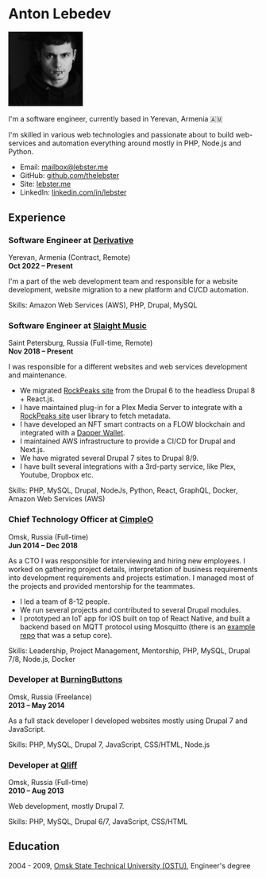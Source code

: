 # Anton Lebedev

<div class="profile-image-wrapper">
    <div class="profile-image">
        <img src="assets/img/profile-image.jpg" width="150px" />
    </div>
</div>

I'm a software engineer, currently based in Yerevan, Armenia 🇦🇲

I'm skilled in various web technologies and passionate about to build web-services and automation everything around mostly in PHP, Node.js and Python.

* Email: mailbox@lebster.me 
* GitHub: [github.com/thelebster](https://github.com/thelebster) 
* Site: [lebster.me](https://lebster.me)
* LinkedIn: [linkedin.com/in/lebster](https://www.linkedin.com/in/lebster/)

<div class="clearfix"></div>

## Experience

### Software Engineer at [Derivative](https://www.linkedin.com/company/73797/)
Yerevan, Armenia (Contract, Remote)  
**Oct 2022 – Present**

I'm a part of the web development team and responsible for a website development, website migration to a new platform and CI/CD automation.

Skills: Amazon Web Services (AWS), PHP, Drupal, MySQL

### Software Engineer at [Slaight Music](https://www.linkedin.com/company/slaight-music/)
Saint Petersburg, Russia (Full-time, Remote)  
**Nov 2018 – Present**

I was responsible for a different websites and web services development and maintenance.

* We migrated [RockPeaks site](https://rockpeaks.com) from the Drupal 6 to the headless Drupal 8 + React.js.
* I have maintained plug-in for a Plex Media Server to integrate with a [RockPeaks site](https://rockpeaks.com) user library to fetch metadata.
* I have developed an NFT smart contracts on a FLOW blockchain and integrated with a [Dapper Wallet](https://meetdapper.com).
* I maintained AWS infrastructure to provide a CI/CD for Drupal and Next.js.
* We have migrated several Drupal 7 sites to Drupal 8/9.
* I have built several integrations with a 3rd-party service, like Plex, Youtube, Dropbox etc.

Skills: PHP, MySQL, Drupal, NodeJs, Python, React, GraphQL, Docker, Amazon Web Services (AWS)

### Chief Technology Officer at [CimpleO](https://www.linkedin.com/company/cimpleo/)
Omsk, Russia (Full-time)  
**Jun 2014 – Dec 2018**

As a CTO I was responsible for interviewing and hiring new employees. I worked on gathering project details, interpretation of business requirements into development requirements and projects estimation. I managed most of the projects and provided mentorship for the teammates.

* I led a team of 8-12 people.
* We run several projects and contributed to several Drupal modules.
* I prototyped an IoT app for iOS built on top of React Native, and built a backend based on MQTT protocol using Mosquitto (there is an [example repo](https://github.com/thelebster/example-mosquitto-simple-auth-docker) that was a setup core).

Skills: Leadership, Project Management, Mentorship, PHP, MySQL, Drupal 7/8, Node.js, Docker

### Developer at [BurningButtons](https://www.linkedin.com/company/burningbuttons/)
Omsk, Russia (Freelance)  
**2013 – May 2014**

As a full stack developer I developed websites mostly using Drupal 7 and JavaScript.

Skills: PHP, MySQL, Drupal 7, JavaScript, CSS/HTML, Node.js

### Developer at [Qliff](https://www.linkedin.com/company/qliff/)
Omsk, Russia (Full-time)  
**2010 – Aug 2013**

Web development, mostly Drupal 7.

Skills: PHP, MySQL, Drupal 6/7, JavaScript, CSS/HTML

## Education

2004 - 2009, [Omsk State Technical University (OSTU)](https://omgtu.ru/english/), Engineer's degree
